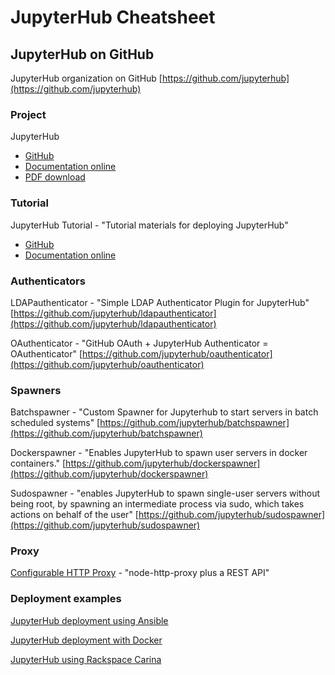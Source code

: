 # JupyterHub Cheatsheet

## JupyterHub on GitHub
JupyterHub organization on GitHub [https://github.com/jupyterhub](https://github.com/jupyterhub)

### Project

JupyterHub 
- [GitHub](https://github.com/jupyterhub/jupyterhub)
- [Documentation online](http://jupyterhub.readthedocs.io/en/latest/) 
- [PDF download](https://media.readthedocs.org/pdf/jupyterhub/latest/jupyterhub.pdf) 

### Tutorial

JupyterHub Tutorial - "Tutorial materials for deploying JupyterHub" 
- [GitHub](https://github.com/jupyterhub/jupyterhub-tutorial)
- [Documentation online](http://jupyterhub-tutorial.readthedocs.io/)

### Authenticators

LDAPauthenticator - "Simple LDAP Authenticator Plugin for JupyterHub" [https://github.com/jupyterhub/ldapauthenticator](https://github.com/jupyterhub/ldapauthenticator)

OAuthenticator - "GitHub OAuth + JupyterHub Authenticator = OAuthenticator"
[https://github.com/jupyterhub/oauthenticator](https://github.com/jupyterhub/oauthenticator)

### Spawners

Batchspawner - "Custom Spawner for Jupyterhub to start servers in batch scheduled systems" [https://github.com/jupyterhub/batchspawner](https://github.com/jupyterhub/batchspawner)

Dockerspawner - "Enables JupyterHub to spawn user servers in docker containers." [https://github.com/jupyterhub/dockerspawner](https://github.com/jupyterhub/dockerspawner)

Sudospawner - "enables JupyterHub to spawn single-user servers without being root, by spawning an intermediate process via sudo, which takes actions on behalf of the user" [https://github.com/jupyterhub/sudospawner](https://github.com/jupyterhub/sudospawner)

### Proxy

[Configurable HTTP Proxy](https://github.com/jupyterhub/configurable-http-proxy) - "node-http-proxy plus a REST API"

### Deployment examples

[JupyterHub deployment using Ansible](https://github.com/jupyterhub/jupyterhub-deploy-teaching)

[JupyterHub deployment with Docker](https://github.com/jupyterhub/jupyterhub-deploy-docker)

[JupyterHub using Rackspace Carina](https://github.com/jupyterhub/jupyterhub-carina)